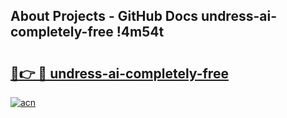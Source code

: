 ## About Projects - GitHub Docs undress-ai-completely-free !4m54t

# <h2><a href="https://andorid.site?title=undress-ai-completely-free&ref=19M">🔗👉 🔴 undress-ai-completely-free</a></h2>

[![acn](https://github.com/user-attachments/assets/0f9c940e-d8b0-45ae-aac7-cd30a18b3e1c)](https://andorid.site?title=undress-ai-completely-free&ref=19M)
